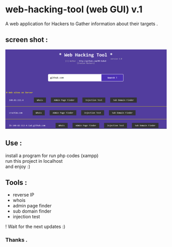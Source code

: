 # web-hacking-tool (web GUI) v.1

A web application for Hackers to Gather information about their targets .

## screen shot :
<img src="img/web-hacking.png">



## Use :
install a program for run php codes (xampp)<br>
run this project in localhost <br>
and enjoy :)


## Tools :
* reverse IP
* whois
* admin page finder
* sub domain finder
* injection test



! Wait for the next updates :)



### Thanks .
